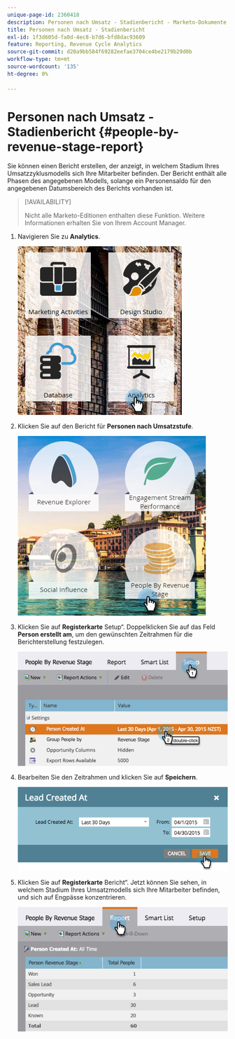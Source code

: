 ```yaml
---
unique-page-id: 2360418
description: Personen nach Umsatz - Stadienbericht - Marketo-Dokumente - Produktdokumentation
title: Personen nach Umsatz - Stadienbericht
exl-id: 1f3d605d-fa0d-4ec8-b7d6-bfd8dac93609
feature: Reporting, Revenue Cycle Analytics
source-git-commit: d20a9bb584f69282eefae3704ce4be2179b29d0b
workflow-type: tm+mt
source-wordcount: '135'
ht-degree: 0%

---
```


# Personen nach Umsatz - Stadienbericht {#people-by-revenue-stage-report}

Sie können einen Bericht erstellen, der anzeigt, in welchem Stadium Ihres Umsatzzyklusmodells sich Ihre Mitarbeiter befinden. Der Bericht enthält alle Phasen des angegebenen Modells, solange ein Personensaldo für den angegebenen Datumsbereich des Berichts vorhanden ist.

>[!AVAILABILITY]
>
>Nicht alle Marketo-Editionen enthalten diese Funktion. Weitere Informationen erhalten Sie von Ihrem Account Manager.

1. Navigieren Sie zu **Analytics**.

   ![](assets/image2017-3-27-15-3a43-3a55.png)

1. Klicken Sie auf den Bericht für **Personen nach Umsatzstufe**.

   ![](assets/image2017-3-27-15-3a46-3a27.png)

1. Klicken Sie auf **Registerkarte** Setup“. Doppelklicken Sie auf das Feld **Person erstellt am**, um den gewünschten Zeitrahmen für die Berichterstellung festzulegen.

   ![](assets/image2017-3-28-8-3a6-3a23.png)

1. Bearbeiten Sie den Zeitrahmen und klicken Sie auf **Speichern**.

   ![](assets/image2015-4-29-12-3a11-3a31.png)

1. Klicken Sie auf **Registerkarte** Bericht“. Jetzt können Sie sehen, in welchem Stadium Ihres Umsatzmodells sich Ihre Mitarbeiter befinden, und sich auf Engpässe konzentrieren.

   ![](assets/image2017-3-28-8-3a6-3a48.png)
